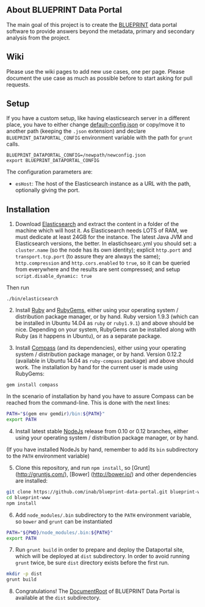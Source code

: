 About BLUEPRINT Data Portal
---------------------------

The main goal of this project is to create the [BLUEPRINT](http://www.blueprint-epigenome.eu/) data portal software to provide answers beyond the metadata, primary and secondary analysis from the project. 

Wiki
----

Please use the wiki pages to add new use cases, one per page. Please document the use case as much as possible before to start asking for pull requests.

Setup
-----

If you have a custom setup, like having elasticsearch server in a different place, you have to either change [default-config.json](default-config.json) or copy/move it to another path (keeping the `.json` extension) and declare `BLUEPRINT_DATAPORTAL_CONFIG` environment variable with the path for `grunt` calls.

```
BLUEPRINT_DATAPORTAL_CONFIG=/newpath/newconfig.json
export BLUEPRINT_DATAPORTAL_CONFIG
```

The configuration parameters are:

* `esHost`: The host of the Elasticsearch instance as a URL with the path, optionally giving the port.

Installation
-----------

1) Download [Elasticsearch](https://www.elastic.co/downloads/elasticsearch) and extract the content in a folder of the machine which will host it. As Elasticsearch needs LOTS of RAM, we must dedicate at least 24GB for the instance. The latest Java JVM and Elasticsearch versions, the better. In elastichsearc.yml you should set: a `cluster.name` (so the node has its own identity); explicit `http.port` and `transport.tcp.port` (to assure they are always the same); `http.compression` and `http.cors.enabled` to `true`, so it can be queried from everywhere and the results are sent compressed; and setup `script.disable_dynamic: true`

Then run

```
./bin/elasticsearch
```

2) Install [Ruby](https://www.ruby-lang.org/) and [RubyGems](https://rubygems.org/), either using your operating system / distribution package manager, or by hand. Ruby version 1.9.3 (which can be installed in Ubuntu 14.04 as `ruby` or `ruby1.9.1`) and above should be nice. Depending on your system, RubyGems can be installed along with Ruby (as it happens in Ubuntu), or as a separate package.

3) Install [Compass](http://compass-style.org/) (and its dependencies), either using your operating system / distribution package manager, or by hand. Version 0.12.2 (available in Ubuntu 14.04 as `ruby-compass` package) and above should work. The installation by hand for the current user is made using RubyGems:

```
gem install compass
```

In the scenario of installation by hand you have to assure Compass can be reached from the command-line. This is done with the next lines:

```bash
PATH="$(gem env gemdir)/bin:${PATH}"
export PATH
```

4) Install latest stable [NodeJs](http://nodejs.org/) release from 0.10 or 0.12 branches, either using your operating system / distribution package manager, or by hand.

(If you have installed NodeJs by hand, remember to add its `bin` subdirectory to the `PATH` environment variable)

5) Clone this repository, and run `npm install`, so [Grunt] (http://gruntjs.com/), [Bower] (http://bower.io/) and other dependencies are installed:

```bash
git clone https://github.com/inab/blueprint-data-portal.git blueprint-www
cd blueprint-www
npm install
```

6) Add `node_modules/.bin` subdirectory to the `PATH` environment variable, so `bower` and `grunt` can be instantiated

```bash
PATH="${PWD}/node_modules/.bin:${PATH}"
export PATH
```

7) Run `grunt build` in order to prepare and deploy the Dataportal site, which will be deployed at `dist` subdirectory. In order to avoid running `grunt` twice, be sure `dist` directory exists before the first run.

```bash
mkdir -p dist
grunt build
```

8) Congratulations! The [DocumentRoot](http://httpd.apache.org/docs/current/mod/core.html#documentroot) of BLUEPRINT Data Portal is available at the `dist` subdirectory.
